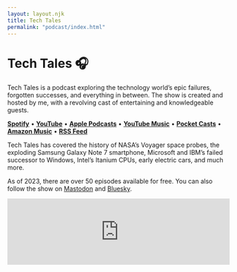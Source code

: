 ```yaml
---
layout: layout.njk
title: Tech Tales
permalink: "podcast/index.html"
---
```


# Tech Tales 🎧

Tech Tales is a podcast exploring the technology world’s epic failures, forgotten successes, and everything in between. The show is created and hosted by me, with a revolving cast of entertaining and knowledgeable guests.

**[Spotify](https://open.spotify.com/show/5gFB6RWAeCG3HA2ezn4dtQ)** • **[YouTube](https://www.youtube.com/channel/UCoJhtqauQgAykvSLQSyu7UQ?sub_confirmation=1)** • **[Apple Podcasts](https://podcasts.apple.com/us/podcast/tech-tales/id1572321390)** • **[YouTube Music](https://music.youtube.com/playlist?list=PLePvabLJGxqZKT6HG4AOD9AT8g8GD8QwY&si=X69cUHfUqg45rrRi)** • **[Pocket Casts](https://pca.st/bphfxx5c)** • **[Amazon Music](https://music.amazon.com/podcasts/f250358a-af1a-477a-a0d5-cec00e359cb6/tech-tales)** • **[RSS Feed](https://feeds.soundcloud.com/users/soundcloud:users:971533159/sounds.rss)**

Tech Tales has covered the history of NASA’s Voyager space probes, the exploding Samsung Galaxy Note 7 smartphone, Microsoft and IBM’s failed successor to Windows, Intel’s Itanium CPUs, early electric cars, and much more.

As of 2023, there are over 50 episodes available for free. You can also follow the show on [Mastodon](https://mas.to/@techtales) and [Bluesky](https://bsky.app/profile/techtalesshow.com).

<iframe width="100%" height="150" scrolling="no" frameborder="no" allow="autoplay" src="https://w.soundcloud.com/player/?url=https%3A//api.soundcloud.com/tracks/1635381003&color=%23ff5500&auto_play=false&hide_related=false&show_comments=false&show_user=true&show_reposts=false&show_teaser=false&visual=false"></iframe>